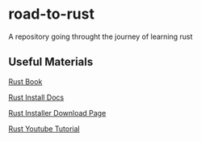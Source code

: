 # road-to-rust
A repository going throught the journey of learning rust

## Useful Materials
[Rust Book](https://doc.rust-lang.org/book/)

[Rust Install Docs](https://www.youtube.com/redirect?event=video_description&redir_token=QUFFLUhqbDlqRzd5N3ZZdHRiemRGTC05aXRXc0Y3THJCQXxBQ3Jtc0tuUlN6WURWd1o3M3dhY2NDUGtzaWp1cHUyWVlrUldCcFl6VkVtcG9jc2dYbHNfNFVaY3hVeXRhMDN5M2diSDJlMmt2M1lYUjY4YS1LendwZ25XTnVFQnRpNWRKN3Itd05nWXctd1VTV19zblNkUVo2NA&q=https%3A%2F%2Fdoc.rust-lang.org%2Fbook%2Fch01-01-installation.html&v=T_KrYLW4jw8)

[Rust Installer Download Page](https://www.youtube.com/redirect?event=video_description&redir_token=QUFFLUhqbGtNaVl3ek14eU5TNEo2N0s0aVJZbXRfS0laZ3xBQ3Jtc0tsWmdPWVRpc1hTS1hkSkRWRVVBTHgxeUh0cFdGa0QyblZFTEptRS11eWdscmxWOWJUdzVubHN2QWhIY20tZVJmWEdEYnV2UXp5WG9LbmQwVkNWVG9pbU1tc1NUZkJNV040dGlFQmZNVzRPdGdWMXlOQQ&q=https%3A%2F%2Fwww.rust-lang.org%2Ftools%2Finstall&v=T_KrYLW4jw8)

[Rust Youtube Tutorial](https://www.youtube.com/playlist?list=PLzMcBGfZo4-nyLTlSRBvo0zjSnCnqjHYQ)